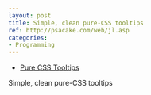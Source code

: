 ```yaml
---
layout: post
title: Simple, clean pure-CSS tooltips
ref: http://psacake.com/web/jl.asp
categories:
- Programming
---
```


* [Pure CSS Tooltips](http://psacake.com/web/jl.asp)

Simple, clean pure-CSS tooltips

